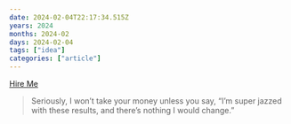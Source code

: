 ```yaml
---
date: 2024-02-04T22:17:34.515Z
years: 2024
months: 2024-02
days: 2024-02-04
tags: ["idea"]
categories: ["article"]
---
```

[Hire Me](https://taylor.town/hire-me)

> Seriously, I won’t take your money unless you say, “I’m super jazzed with these results, and there’s nothing I would change.”
